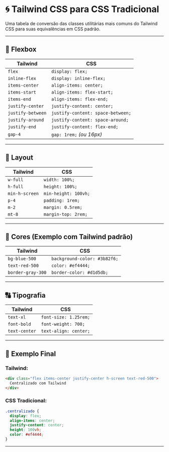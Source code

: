 # 🌀 Tailwind CSS para CSS Tradicional

Uma tabela de conversão das classes utilitárias mais comuns do Tailwind CSS para suas equivalências em CSS padrão.

---

## 🎯 Flexbox

| Tailwind              | CSS                                   |
|-----------------------|----------------------------------------|
| `flex`                | `display: flex;`                       |
| `inline-flex`         | `display: inline-flex;`               |
| `items-center`        | `align-items: center;`                |
| `items-start`         | `align-items: flex-start;`            |
| `items-end`           | `align-items: flex-end;`              |
| `justify-center`      | `justify-content: center;`            |
| `justify-between`     | `justify-content: space-between;`     |
| `justify-around`      | `justify-content: space-around;`      |
| `justify-end`         | `justify-content: flex-end;`          |
| `gap-4`               | `gap: 1rem;` *(ou 16px)*              |

---

## 🧱 Layout

| Tailwind         | CSS                            |
|------------------|---------------------------------|
| `w-full`         | `width: 100%;`                 |
| `h-full`         | `height: 100%;`                |
| `min-h-screen`   | `min-height: 100vh;`           |
| `p-4`            | `padding: 1rem;`               |
| `m-2`            | `margin: 0.5rem;`              |
| `mt-8`           | `margin-top: 2rem;`            |

---

## 🎨 Cores (Exemplo com Tailwind padrão)

| Tailwind            | CSS                        |
|---------------------|-----------------------------|
| `bg-blue-500`       | `background-color: #3b82f6;` |
| `text-red-500`      | `color: #ef4444;`           |
| `border-gray-300`   | `border-color: #d1d5db;`    |

---

## 🔠 Tipografia

| Tailwind           | CSS                          |
|--------------------|-------------------------------|
| `text-xl`          | `font-size: 1.25rem;`         |
| `font-bold`        | `font-weight: 700;`           |
| `text-center`      | `text-align: center;`         |

---

## 🧪 Exemplo Final

### Tailwind:
```html
<div class="flex items-center justify-center h-screen text-red-500">
  Centralizado com Tailwind
</div>
````

### CSS Tradicional:

```css
.centralizado {
  display: flex;
  align-items: center;
  justify-content: center;
  height: 100vh;
  color: #ef4444;
}
```

---